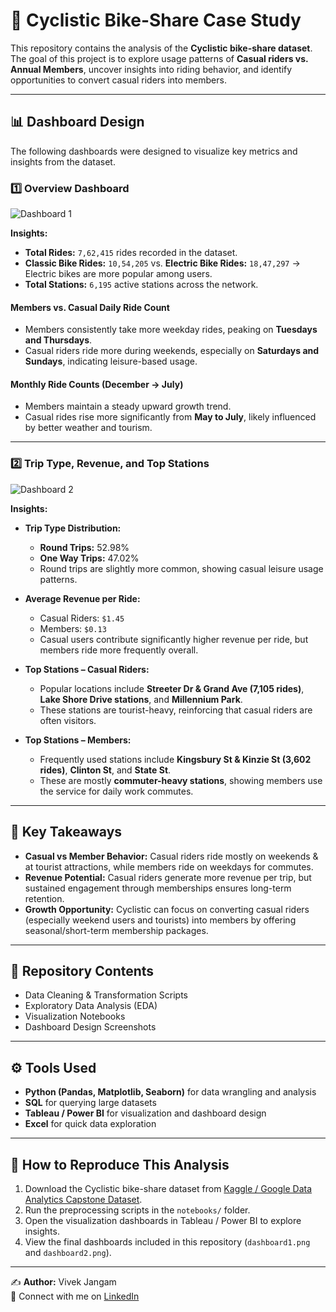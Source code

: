 # 🚴 Cyclistic Bike-Share Case Study

This repository contains the analysis of the **Cyclistic bike-share dataset**.  
The goal of this project is to explore usage patterns of **Casual riders vs. Annual Members**, uncover insights into riding behavior, and identify opportunities to convert casual riders into members.

---

## 📊 Dashboard Design

The following dashboards were designed to visualize key metrics and insights from the dataset.

### 1️⃣ Overview Dashboard

![Dashboard 1](public/dashboard1.png)

**Insights:**
- **Total Rides:** `7,62,415` rides recorded in the dataset.  
- **Classic Bike Rides:** `10,54,205` vs. **Electric Bike Rides:** `18,47,297` → Electric bikes are more popular among users.  
- **Total Stations:** `6,195` active stations across the network.  

#### Members vs. Casual Daily Ride Count
- Members consistently take more weekday rides, peaking on **Tuesdays and Thursdays**.  
- Casual riders ride more during weekends, especially on **Saturdays and Sundays**, indicating leisure-based usage.  

#### Monthly Ride Counts (December → July)
- Members maintain a steady upward growth trend.  
- Casual rides rise more significantly from **May to July**, likely influenced by better weather and tourism.

---

### 2️⃣ Trip Type, Revenue, and Top Stations

![Dashboard 2](public/dashboard2.png) 

**Insights:**
- **Trip Type Distribution:**  
  - **Round Trips:** 52.98%  
  - **One Way Trips:** 47.02%  
  - Round trips are slightly more common, showing casual leisure usage patterns.  

- **Average Revenue per Ride:**  
  - Casual Riders: `$1.45`  
  - Members: `$0.13`  
  - Casual users contribute significantly higher revenue per ride, but members ride more frequently overall.  

- **Top Stations – Casual Riders:**  
  - Popular locations include **Streeter Dr & Grand Ave (7,105 rides)**, **Lake Shore Drive stations**, and **Millennium Park**.  
  - These stations are tourist-heavy, reinforcing that casual riders are often visitors.  

- **Top Stations – Members:**  
  - Frequently used stations include **Kingsbury St & Kinzie St (3,602 rides)**, **Clinton St**, and **State St**.  
  - These are mostly **commuter-heavy stations**, showing members use the service for daily work commutes.

---

## 📝 Key Takeaways
- **Casual vs Member Behavior:** Casual riders ride mostly on weekends & at tourist attractions, while members ride on weekdays for commutes.  
- **Revenue Potential:** Casual riders generate more revenue per trip, but sustained engagement through memberships ensures long-term retention.  
- **Growth Opportunity:** Cyclistic can focus on converting casual riders (especially weekend users and tourists) into members by offering seasonal/short-term membership packages.

---

## 📂 Repository Contents
- Data Cleaning & Transformation Scripts  
- Exploratory Data Analysis (EDA)  
- Visualization Notebooks  
- Dashboard Design Screenshots  

---

## ⚙️ Tools Used
- **Python (Pandas, Matplotlib, Seaborn)** for data wrangling and analysis  
- **SQL** for querying large datasets  
- **Tableau / Power BI** for visualization and dashboard design  
- **Excel** for quick data exploration

---

## 🚀 How to Reproduce This Analysis
1. Download the Cyclistic bike-share dataset from [Kaggle / Google Data Analytics Capstone Dataset](https://divvy-tripdata.s3.amazonaws.com/index.html).  
2. Run the preprocessing scripts in the `notebooks/` folder.  
3. Open the visualization dashboards in Tableau / Power BI to explore insights.  
4. View the final dashboards included in this repository (`dashboard1.png` and `dashboard2.png`).  

---

✍️ **Author:** Vivek Jangam  
🔗 Connect with me on [LinkedIn](https://www.linkedin.com)  

